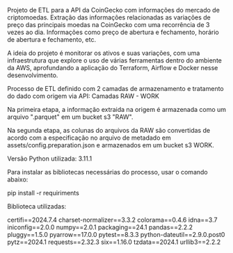 Projeto de ETL para a API da CoinGecko com informações do mercado de criptomoedas.
Extração das informações relacionadas as variações de preço das principais moedas na CoinGecko com uma recorrência de 3 vezes ao dia. Informações como preço de abertura e fechamento, horário de abertura e fechamento, etc. 

A ideia do projeto é monitorar os ativos e suas variações, com uma infraestrutura que explore o uso de várias ferramentas dentro do ambiente da AWS, aprofundando a aplicação do Terraform, Airflow e Docker nesse desenvolvimento.

Processo de ETL definido com 2 camadas de armazenamento e tratamento do dado com origem via API:
    Camadas RAW - WORK

Na primeira etapa, a informação extraida na origem é armazenada como um arquivo ".parquet" em um bucket s3 "RAW".

Na segunda etapa, as colunas do arquivos da RAW são convertidas de acordo com a especificação no arquivo de metadado em assets/config.preparation.json e armazenados em um bucket s3 WORK.

Versão Python utilizada: 3.11.1

Para instalar as bibliotecas necessárias do processo, usar o comando abaixo:

pip install -r requiriments

Biblioteca utilizadas:

certifi==2024.7.4
charset-normalizer==3.3.2
colorama==0.4.6
idna==3.7
iniconfig==2.0.0
numpy==2.0.1
packaging==24.1
pandas==2.2.2
pluggy==1.5.0
pyarrow==17.0.0
pytest==8.3.3
python-dateutil==2.9.0.post0
pytz==2024.1
requests==2.32.3
six==1.16.0
tzdata==2024.1
urllib3==2.2.2